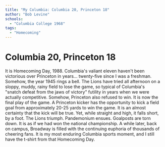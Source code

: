 ```yaml
---
title: "My Columbia: Columbia 20, Princeton 18"
author: "Bob Levine"
schools:
  - "Columbia College 1968"
tags:
  - "Homecoming"
---
```


# Columbia 20, Princeton 18

It is Homecoming Day, 1988.  Columbia's valiant eleven haven't been victorious over Princeton in years... twenty-five since I was a freshman.  Somehow, the year 1945 rings a bell. The Lions have tried all afternoon on a sloppy, muddy, rainy field to lose the game, so typical of Columbia's "snatch defeat from the jaws of victory" futility in years when we were actually competitive.  Somehow, Princeton also refused to win.  It is now the final play of the game.  A Princeton kicker has the opportunity to kick a field goal from approximately 20-25 yards to win the game.  It is an almost certainty that the kick will be true.  Yet, while straight and high, it falls short, by a foot.   The Lions triumph.  Pandemonium ensues.  Goalposts are torn down.  It is as if we had won the national championship.  A while later, back on campus, Broadway is filled with the continuing euphoria of thousands of cheering fans.   It is my most enduring Columbia sports moment, and I still have the t-shirt from that Homecoming Day.
